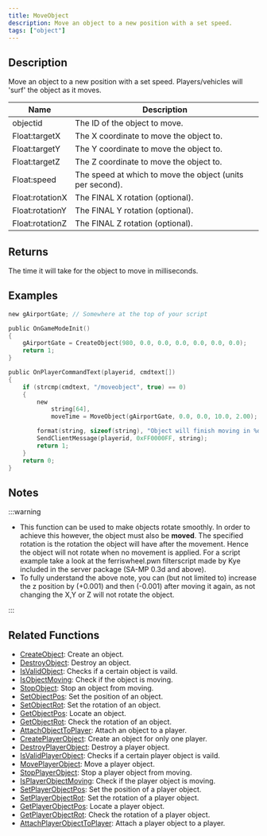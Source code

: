 ```yaml
---
title: MoveObject
description: Move an object to a new position with a set speed.
tags: ["object"]
---
```


## Description

Move an object to a new position with a set speed. Players/vehicles will 'surf' the object as it moves.

| Name            | Description                                               |
| --------------- | --------------------------------------------------------- |
| objectid        | The ID of the object to move.                             |
| Float:targetX   | The X coordinate to move the object to.                   |
| Float:targetY   | The Y coordinate to move the object to.                   |
| Float:targetZ   | The Z coordinate to move the object to.                   |
| Float:speed     | The speed at which to move the object (units per second). |
| Float:rotationX | The FINAL X rotation (optional).                          |
| Float:rotationY | The FINAL Y rotation (optional).                          |
| Float:rotationZ | The FINAL Z rotation (optional).                          |

## Returns

The time it will take for the object to move in milliseconds.

## Examples

```c
new gAirportGate; // Somewhere at the top of your script

public OnGameModeInit()
{
    gAirportGate = CreateObject(980, 0.0, 0.0, 0.0, 0.0, 0.0, 0.0);
    return 1;
}

public OnPlayerCommandText(playerid, cmdtext[])
{
    if (strcmp(cmdtext, "/moveobject", true) == 0)
    {
        new
            string[64],
            moveTime = MoveObject(gAirportGate, 0.0, 0.0, 10.0, 2.00);

        format(string, sizeof(string), "Object will finish moving in %d milliseconds", moveTime);
        SendClientMessage(playerid, 0xFF0000FF, string);
        return 1;
    }
    return 0;
}
```

## Notes

:::warning

- This function can be used to make objects rotate smoothly. In order to achieve this however, the object must also be **moved**. The specified rotation is the rotation the object will have after the movement. Hence the object will not rotate when no movement is applied. For a script example take a look at the ferriswheel.pwn filterscript made by Kye included in the server package (SA-MP 0.3d and above).
- To fully understand the above note, you can (but not limited to) increase the z position by (+0.001) and then (-0.001) after moving it again, as not changing the X,Y or Z will not rotate the object.

:::

## Related Functions

- [CreateObject](CreateObject): Create an object.
- [DestroyObject](DestroyObject): Destroy an object.
- [IsValidObject](IsValidObject): Checks if a certain object is vaild.
- [IsObjectMoving](IsObjectMoving): Check if the object is moving.
- [StopObject](StopObject): Stop an object from moving.
- [SetObjectPos](SetObjectPos): Set the position of an object.
- [SetObjectRot](SetObjectRot): Set the rotation of an object.
- [GetObjectPos](GetObjectPos): Locate an object.
- [GetObjectRot](GetObjectRot): Check the rotation of an object.
- [AttachObjectToPlayer](AttachObjectToPlayer): Attach an object to a player.
- [CreatePlayerObject](CreatePlayerObject): Create an object for only one player.
- [DestroyPlayerObject](DestroyPlayerObject): Destroy a player object.
- [IsValidPlayerObject](IsValidPlayerObject): Checks if a certain player object is vaild.
- [MovePlayerObject](MovePlayerObject): Move a player object.
- [StopPlayerObject](StopPlayerObject): Stop a player object from moving.
- [IsPlayerObjectMoving](IsPlayerObjectMoving): Check if the player object is moving.
- [SetPlayerObjectPos](SetPlayerObjectPos): Set the position of a player object.
- [SetPlayerObjectRot](SetPlayerObjectRot): Set the rotation of a player object.
- [GetPlayerObjectPos](GetPlayerObjectPos): Locate a player object.
- [GetPlayerObjectRot](GetPlayerObjectRot): Check the rotation of a player object.
- [AttachPlayerObjectToPlayer](AttachPlayerObjectToPlayer): Attach a player object to a player.
